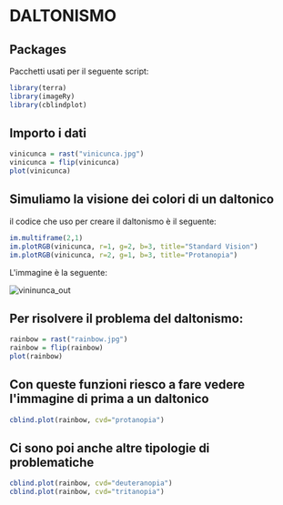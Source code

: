 # DALTONISMO
## Packages
Pacchetti usati per il seguente script:
```r
library(terra)
library(imageRy)
library(cblindplot)
```
## Importo i dati
```r
vinicunca = rast("vinicunca.jpg")
vinicunca = flip(vinicunca)
plot(vinicunca)
```

## Simuliamo la visione dei colori di un daltonico
il codice che uso per creare il daltonismo è il seguente:
``` r
im.multiframe(2,1)
im.plotRGB(vinicunca, r=1, g=2, b=3, title="Standard Vision")
im.plotRGB(vinicunca, r=2, g=1, b=3, title="Protanopia")
```
L'immagine è la seguente:

![vininunca_out](https://github.com/user-attachments/assets/efea1caf-73ab-4bc8-8a45-18a116626670)

## Per risolvere il problema del daltonismo:
```r
rainbow = rast("rainbow.jpg")
rainbow = flip(rainbow)
plot(rainbow)
```

## Con queste funzioni riesco a fare vedere l'immagine di prima a un daltonico
```r
cblind.plot(rainbow, cvd="protanopia")
```

## Ci sono poi anche altre tipologie di problematiche
```r
cblind.plot(rainbow, cvd="deuteranopia")
cblind.plot(rainbow, cvd="tritanopia")
```
